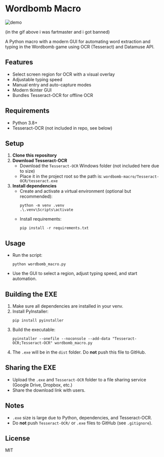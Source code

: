 # Wordbomb Macro

![demo](https://github.com/user-attachments/assets/7f7d0522-e93a-4f01-973b-87312b36ed7b)

(in the gif above i was fartmaster and i got banned)



A Python macro with a modern GUI for automating word extraction and typing in the Wordbomb game using OCR (Tesseract) and Datamuse API.

## Features
- Select screen region for OCR with a visual overlay
- Adjustable typing speed
- Manual entry and auto-capture modes
- Modern tkinter GUI
- Bundles Tesseract-OCR for offline OCR

## Requirements
- Python 3.8+
- Tesseract-OCR (not included in repo, see below)

## Setup
1. **Clone this repository**
2. **Download Tesseract-OCR**
   - Download the `Tesseract-OCR` Windows folder (not included here due to size)
   - Place it in the project root so the path is: `wordbomb-macro/Tesseract-OCR/tesseract.exe`
3. **Install dependencies**
   - Create and activate a virtual environment (optional but recommended):
     ```
     python -m venv .venv
     .\.venv\Scripts\activate
     ```
   - Install requirements:
     ```
     pip install -r requirements.txt
     ```

## Usage
- Run the script:
  ```
  python wordbomb_macro.py
  ```
- Use the GUI to select a region, adjust typing speed, and start automation.

## Building the EXE
1. Make sure all dependencies are installed in your venv.
2. Install PyInstaller:
   ```
   pip install pyinstaller
   ```
3. Build the executable:
   ```
   pyinstaller --onefile --noconsole --add-data "Tesseract-OCR;Tesseract-OCR" wordbomb_macro.py
   ```
4. The `.exe` will be in the `dist` folder. Do **not** push this file to GitHub.

## Sharing the EXE
- Upload the `.exe` and `Tesseract-OCR` folder to a file sharing service (Google Drive, Dropbox, etc.)
- Share the download link with users.

## Notes
- `.exe` size is large due to Python, dependencies, and Tesseract-OCR.
- Do **not** push `Tesseract-OCR/` or `.exe` files to GitHub (see `.gitignore`).

## License
MIT
